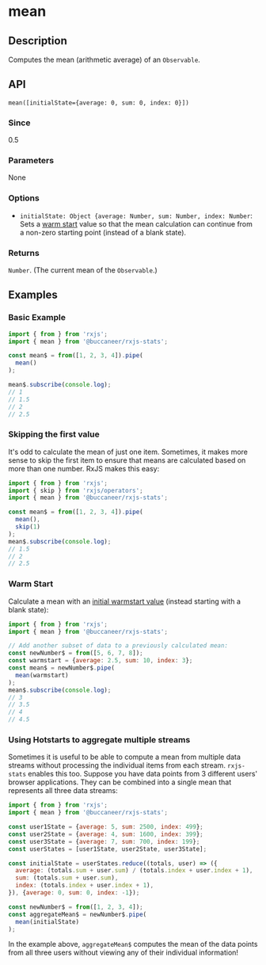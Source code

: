 # mean

## Description

Computes the mean \(arithmetic average\) of an `Observable`.

## API
```
mean([initialState={average: 0, sum: 0, index: 0}])
```

### Since
0.5

### Parameters
None

### Options
- `initialState: Object {average: Number, sum: Number, index: Number`: Sets a [warm start](https://app.gitbook.com/@brianbuccaneer/s/rxjs-stats/guides/warmstarts) value so that the mean calculation can continue from a non-zero starting point (instead of a blank state).

### Returns
`Number`. (The current mean of the `Observable`.)

## Examples

### Basic Example
```javascript
import { from } from 'rxjs';
import { mean } from '@buccaneer/rxjs-stats';

const mean$ = from([1, 2, 3, 4]).pipe(
  mean()
);

mean$.subscribe(console.log);
// 1
// 1.5
// 2
// 2.5
```

### Skipping the first value
It's odd to calculate the mean of just one item. Sometimes, it makes more sense to skip the first item to ensure that means are calculated based on more than one number. RxJS makes this easy:

```javascript
import { from } from 'rxjs';
import { skip } from 'rxjs/operators';
import { mean } from '@buccaneer/rxjs-stats';

const mean$ = from([1, 2, 3, 4]).pipe(
  mean(),
  skip(1)
);
mean$.subscribe(console.log);
// 1.5
// 2
// 2.5
```

### Warm Start
Calculate a mean with an [initial warmstart value](https://app.gitbook.com/@brianbuccaneer/s/rxjs-stats/guides/warmstarts) (instead starting with a blank state):
```javascript
import { from } from 'rxjs';
import { mean } from '@buccaneer/rxjs-stats';

// Add another subset of data to a previously calculated mean:
const newNumber$ = from([5, 6, 7, 8]);
const warmstart = {average: 2.5, sum: 10, index: 3};
const mean$ = newNumber$.pipe(
  mean(warmstart)
);
mean$.subscribe(console.log);
// 3
// 3.5
// 4
// 4.5
```

### Using Hotstarts to aggregate multiple streams
Sometimes it is useful to be able to compute a mean from multiple data streams without processing the individual items from each stream. `rxjs-stats` enables this too.  Suppose you have data points from 3 different users' browser applications.  They can be combined into a single mean that represents all three data streams:
```javascript
import { from } from 'rxjs';
import { mean } from '@buccaneer/rxjs-stats';

const user1State = {average: 5, sum: 2500, index: 499};
const user2State = {average: 4, sum: 1600, index: 399};
const user3State = {average: 7, sum: 700, index: 199};
const userStates = [user1State, user2State, user3State];

const initialState = userStates.reduce((totals, user) => ({
  average: (totals.sum + user.sum) / (totals.index + user.index + 1),
  sum: (totals.sum + user.sum),
  index: (totals.index + user.index + 1),
}), {average: 0, sum: 0, index: -1});

const newNumber$ = from([1, 2, 3, 4]);
const aggregateMean$ = newNumber$.pipe(
  mean(initialState)
);
```
In the example above, `aggregateMean$` computes the mean of the data points from all three users without viewing any of their individual information!


